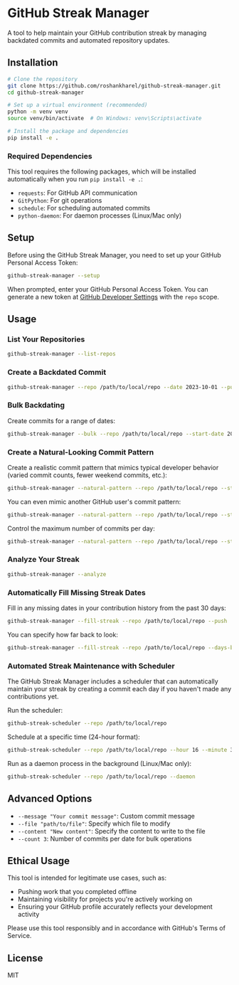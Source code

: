# GitHub Streak Manager

A tool to help maintain your GitHub contribution streak by managing backdated commits and automated repository updates.

## Installation

```bash
# Clone the repository
git clone https://github.com/roshankharel/github-streak-manager.git
cd github-streak-manager

# Set up a virtual environment (recommended)
python -m venv venv
source venv/bin/activate  # On Windows: venv\Scripts\activate

# Install the package and dependencies
pip install -e .
```

### Required Dependencies

This tool requires the following packages, which will be installed automatically when you run `pip install -e .`:

- `requests`: For GitHub API communication
- `GitPython`: For git operations
- `schedule`: For scheduling automated commits
- `python-daemon`: For daemon processes (Linux/Mac only)

## Setup

Before using the GitHub Streak Manager, you need to set up your GitHub Personal Access Token:

```bash
github-streak-manager --setup
```

When prompted, enter your GitHub Personal Access Token. You can generate a new token at [GitHub Developer Settings](https://github.com/settings/tokens) with the `repo` scope.

## Usage

### List Your Repositories

```bash
github-streak-manager --list-repos
```

### Create a Backdated Commit

```bash
github-streak-manager --repo /path/to/local/repo --date 2023-10-01 --push
```

### Bulk Backdating

Create commits for a range of dates:

```bash
github-streak-manager --bulk --repo /path/to/local/repo --start-date 2023-09-01 --end-date 2023-09-30 --count 2 --push
```

### Create a Natural-Looking Commit Pattern

Create a realistic commit pattern that mimics typical developer behavior (varied commit counts, fewer weekend commits, etc.):

```bash
github-streak-manager --natural-pattern --repo /path/to/local/repo --start-date 2023-09-01 --end-date 2023-12-31 --push
```

You can even mimic another GitHub user's commit pattern:

```bash
github-streak-manager --natural-pattern --repo /path/to/local/repo --start-date 2023-09-01 --end-date 2023-12-31 --reference-user popular-developer --push
```

Control the maximum number of commits per day:

```bash
github-streak-manager --natural-pattern --repo /path/to/local/repo --start-date 2023-09-01 --end-date 2023-12-31 --max-daily-commits 5 --push
```

### Analyze Your Streak

```bash
github-streak-manager --analyze
```

### Automatically Fill Missing Streak Dates

Fill in any missing dates in your contribution history from the past 30 days:

```bash
github-streak-manager --fill-streak --repo /path/to/local/repo --push
```

You can specify how far back to look:

```bash
github-streak-manager --fill-streak --repo /path/to/local/repo --days-back 60 --push
```

### Automated Streak Maintenance with Scheduler

The GitHub Streak Manager includes a scheduler that can automatically maintain your streak by creating a commit each day if you haven't made any contributions yet.

Run the scheduler:

```bash
github-streak-scheduler --repo /path/to/local/repo
```

Schedule at a specific time (24-hour format):

```bash
github-streak-scheduler --repo /path/to/local/repo --hour 16 --minute 30
```

Run as a daemon process in the background (Linux/Mac only):

```bash
github-streak-scheduler --repo /path/to/local/repo --daemon
```

## Advanced Options

- `--message "Your commit message"`: Custom commit message
- `--file "path/to/file"`: Specify which file to modify
- `--content "New content"`: Specify the content to write to the file
- `--count 3`: Number of commits per date for bulk operations

## Ethical Usage

This tool is intended for legitimate use cases, such as:
- Pushing work that you completed offline
- Maintaining visibility for projects you're actively working on
- Ensuring your GitHub profile accurately reflects your development activity

Please use this tool responsibly and in accordance with GitHub's Terms of Service.

## License

MIT


